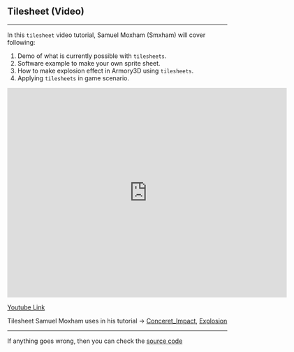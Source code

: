 ## Tilesheet (Video)

---

In this `tilesheet` video tutorial, Samuel Moxham (Smxham) will cover following:
1. Demo of what is currently possible with `tilesheets`.
2. Software example to make your own sprite sheet.
3. How to make explosion effect in Armory3D using `tilesheets`.
4. Applying `tilesheets` in game scenario.

<iframe width="640" height="480" src="https://blackgoku36.github.io/armory-tutorials/docassets/tilesheet_tutorial.mp4" frameborder="0" allowfullscreen></iframe>

[Youtube Link](https://www.youtube.com/watch?v=kFXqIprtF2Y)

Tilesheet Samuel Moxham uses in his tutorial -> [Conceret_Impact](https://github.com/BlackGoku36/armory-tutorial-sourcecode/blob/master/Tilesheet/ConcreteImpact.png), [Explosion](https://github.com/BlackGoku36/armory-tutorial-sourcecode/blob/master/Tilesheet/Explosion.png)

---
If anything goes wrong, then you can check the [source code](https://github.com/BlackGoku36/armory-tutorial-download/tree/master/Tilesheet)
